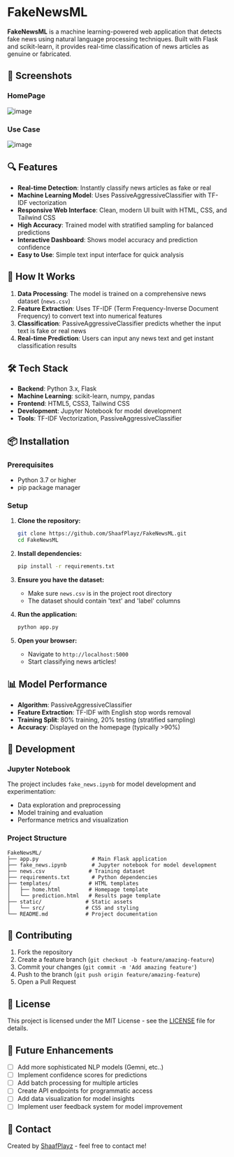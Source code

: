 # FakeNewsML

**FakeNewsML** is a machine learning-powered web application that detects fake news using natural language processing techniques. Built with Flask and scikit-learn, it provides real-time classification of news articles as genuine or fabricated.

## 📸 Screenshots

### HomePage
![image](https://github.com/user-attachments/assets/c3e7e8ed-055e-4290-8975-b182527f3ee7)

### Use Case
![image](https://github.com/user-attachments/assets/f990da5d-a581-4e04-a141-142b74ee8783)

## 🔍 Features

- **Real-time Detection**: Instantly classify news articles as fake or real
- **Machine Learning Model**: Uses PassiveAggressiveClassifier with TF-IDF vectorization
- **Responsive Web Interface**: Clean, modern UI built with HTML, CSS, and Tailwind CSS
- **High Accuracy**: Trained model with stratified sampling for balanced predictions
- **Interactive Dashboard**: Shows model accuracy and prediction confidence
- **Easy to Use**: Simple text input interface for quick analysis

## 🚀 How It Works

1. **Data Processing**: The model is trained on a comprehensive news dataset (`news.csv`)
2. **Feature Extraction**: Uses TF-IDF (Term Frequency-Inverse Document Frequency) to convert text into numerical features
3. **Classification**: PassiveAggressiveClassifier predicts whether the input text is fake or real news
4. **Real-time Prediction**: Users can input any news text and get instant classification results

## 🛠 Tech Stack

- **Backend**: Python 3.x, Flask
- **Machine Learning**: scikit-learn, numpy, pandas
- **Frontend**: HTML5, CSS3, Tailwind CSS
- **Development**: Jupyter Notebook for model development
- **Tools**: TF-IDF Vectorization, PassiveAggressiveClassifier

## 📦 Installation

### Prerequisites
- Python 3.7 or higher
- pip package manager

### Setup

1. **Clone the repository:**
   ```bash
   git clone https://github.com/ShaafPlayz/FakeNewsML.git
   cd FakeNewsML
   ```

2. **Install dependencies:**
   ```bash
   pip install -r requirements.txt
   ```

3. **Ensure you have the dataset:**
   - Make sure `news.csv` is in the project root directory
   - The dataset should contain 'text' and 'label' columns

4. **Run the application:**
   ```bash
   python app.py
   ```

5. **Open your browser:**
   - Navigate to `http://localhost:5000`
   - Start classifying news articles!

## 📊 Model Performance

- **Algorithm**: PassiveAggressiveClassifier
- **Feature Extraction**: TF-IDF with English stop words removal
- **Training Split**: 80% training, 20% testing (stratified sampling)
- **Accuracy**: Displayed on the homepage (typically >90%)

## 🔬 Development

### Jupyter Notebook
The project includes `fake_news.ipynb` for model development and experimentation:
- Data exploration and preprocessing
- Model training and evaluation
- Performance metrics and visualization

### Project Structure
```
FakeNewsML/
├── app.py                 # Main Flask application
├── fake_news.ipynb        # Jupyter notebook for model development
├── news.csv              # Training dataset
├── requirements.txt       # Python dependencies
├── templates/            # HTML templates
│   ├── home.html         # Homepage template
│   └── prediction.html   # Results page template
├── static/              # Static assets
│   └── src/             # CSS and styling
└── README.md            # Project documentation
```

## 🤝 Contributing

1. Fork the repository
2. Create a feature branch (`git checkout -b feature/amazing-feature`)
3. Commit your changes (`git commit -m 'Add amazing feature'`)
4. Push to the branch (`git push origin feature/amazing-feature`)
5. Open a Pull Request

## 📝 License

This project is licensed under the MIT License - see the [LICENSE](LICENSE) file for details.

## 🎯 Future Enhancements

- [ ] Add more sophisticated NLP models (Gemni, etc..)
- [ ] Implement confidence scores for predictions
- [ ] Add batch processing for multiple articles
- [ ] Create API endpoints for programmatic access
- [ ] Add data visualization for model insights
- [ ] Implement user feedback system for model improvement

## 📧 Contact

Created by [ShaafPlayz](https://github.com/ShaafPlayz) - feel free to contact me!
